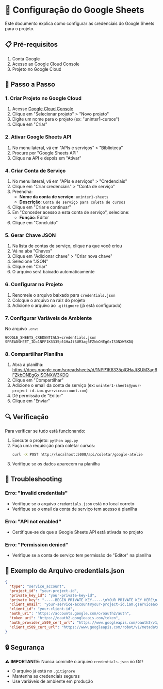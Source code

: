 # 🔐 Configuração do Google Sheets

Este documento explica como configurar as credenciais do Google Sheets para o projeto.

## 📋 Pré-requisitos

1. Conta Google
2. Acesso ao Google Cloud Console
3. Projeto no Google Cloud

## 🚀 Passo a Passo

### 1. Criar Projeto no Google Cloud

1. Acesse [Google Cloud Console](https://console.cloud.google.com/)
2. Clique em "Selecionar projeto" > "Novo projeto"
3. Digite um nome para o projeto (ex: "uninter1-cursos")
4. Clique em "Criar"

### 2. Ativar Google Sheets API

1. No menu lateral, vá em "APIs e serviços" > "Biblioteca"
2. Procure por "Google Sheets API"
3. Clique na API e depois em "Ativar"

### 4. Criar Conta de Serviço

1. No menu lateral, vá em "APIs e serviços" > "Credenciais"
2. Clique em "Criar credenciais" > "Conta de serviço"
3. Preencha:
   - **Nome da conta de serviço**: `uninter1-sheets`
   - **Descrição**: `Conta de serviço para coleta de cursos`
4. Clique em "Criar e continuar"
5. Em "Conceder acesso a esta conta de serviço", selecione:
   - **Função**: Editor
6. Clique em "Concluído"

### 5. Gerar Chave JSON

1. Na lista de contas de serviço, clique na que você criou
2. Vá na aba "Chaves"
3. Clique em "Adicionar chave" > "Criar nova chave"
4. Selecione "JSON"
5. Clique em "Criar"
6. O arquivo será baixado automaticamente

### 6. Configurar no Projeto

1. Renomeie o arquivo baixado para `credentials.json`
2. Coloque o arquivo na raiz do projeto
3. Adicione o arquivo ao `.gitignore` (já está configurado)

### 7. Configurar Variáveis de Ambiente

No arquivo `.env`:

```env
GOOGLE_SHEETS_CREDENTIALS=credentials.json
SPREADSHEET_ID=1NPP1K8335plGHaJtSUM3ag6FZkbONEgGxISONXW3KDQ
```

### 8. Compartilhar Planilha

1. Abra a planilha: https://docs.google.com/spreadsheets/d/1NPP1K8335plGHaJtSUM3ag6FZkbONEgGxISONXW3KDQ
2. Clique em "Compartilhar"
3. Adicione o email da conta de serviço (ex: `uninter1-sheets@your-project-id.iam.gserviceaccount.com`)
4. Dê permissão de "Editor"
5. Clique em "Enviar"

## 🔍 Verificação

Para verificar se tudo está funcionando:

1. Execute o projeto: `python app.py`
2. Faça uma requisição para coletar cursos:
   ```bash
   curl -X POST http://localhost:5000/api/coletar/google-atelie
   ```
3. Verifique se os dados aparecem na planilha

## 🐛 Troubleshooting

### Erro: "Invalid credentials"

- Verifique se o arquivo `credentials.json` está no local correto
- Verifique se o email da conta de serviço tem acesso à planilha

### Erro: "API not enabled"

- Certifique-se de que a Google Sheets API está ativada no projeto

### Erro: "Permission denied"

- Verifique se a conta de serviço tem permissão de "Editor" na planilha

## 📝 Exemplo de Arquivo credentials.json

```json
{
  "type": "service_account",
  "project_id": "your-project-id",
  "private_key_id": "your-private-key-id",
  "private_key": "-----BEGIN PRIVATE KEY-----\nYOUR_PRIVATE_KEY_HERE\n-----END PRIVATE KEY-----\n",
  "client_email": "your-service-account@your-project-id.iam.gserviceaccount.com",
  "client_id": "your-client-id",
  "auth_uri": "https://accounts.google.com/o/oauth2/auth",
  "token_uri": "https://oauth2.googleapis.com/token",
  "auth_provider_x509_cert_url": "https://www.googleapis.com/oauth2/v1/certs",
  "client_x509_cert_url": "https://www.googleapis.com/robot/v1/metadata/x509/your-service-account%40your-project-id.iam.gserviceaccount.com"
}
```

## 🔒 Segurança

⚠️ **IMPORTANTE**: Nunca commite o arquivo `credentials.json` no Git!

- O arquivo já está no `.gitignore`
- Mantenha as credenciais seguras
- Use variáveis de ambiente em produção
